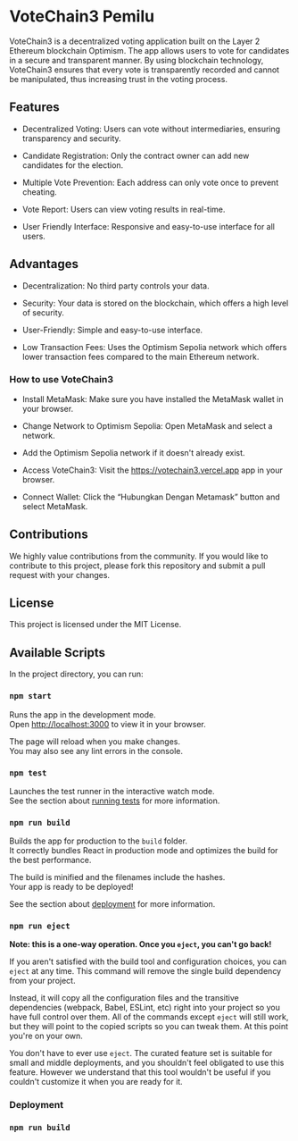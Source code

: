 # VoteChain3 Pemilu

VoteChain3 is a decentralized voting application built on the Layer 2 Ethereum blockchain Optimism. The app allows users to vote for candidates in a secure and transparent manner. By using blockchain technology, VoteChain3 ensures that every vote is transparently recorded and cannot be manipulated, thus increasing trust in the voting process.


## Features

- Decentralized Voting: Users can vote without intermediaries, ensuring transparency and security.

- Candidate Registration: Only the contract owner can add new candidates for the election.

- Multiple Vote Prevention: Each address can only vote once to prevent cheating.

- Vote Report: Users can view voting results in real-time.

- User Friendly Interface: Responsive and easy-to-use interface for all users.

## Advantages

- Decentralization: No third party controls your data.

- Security: Your data is stored on the blockchain, which offers a high level of security.

- User-Friendly: Simple and easy-to-use interface.

- Low Transaction Fees: Uses the Optimism Sepolia network 
which offers lower transaction fees compared to the main Ethereum network.


### How to use VoteChain3

- Install MetaMask: Make sure you have installed the MetaMask wallet in your browser.

- Change Network to Optimism Sepolia:
Open MetaMask and select a network.

- Add the Optimism Sepolia network if it doesn't already exist.

- Access VoteChain3: Visit the https://votechain3.vercel.app app in your browser.

- Connect Wallet: Click the “Hubungkan Dengan Metamask” button and select MetaMask.


## Contributions

We highly value contributions from the community. If you would like to contribute to this project, please fork this repository and submit a pull request with your changes.

## License

This project is licensed under the MIT License.







## Available Scripts

In the project directory, you can run:

### `npm start`

Runs the app in the development mode.\
Open [http://localhost:3000](http://localhost:3000) to view it in your browser.

The page will reload when you make changes.\
You may also see any lint errors in the console.

### `npm test`

Launches the test runner in the interactive watch mode.\
See the section about [running tests](https://facebook.github.io/create-react-app/docs/running-tests) for more information.

### `npm run build`

Builds the app for production to the `build` folder.\
It correctly bundles React in production mode and optimizes the build for the best performance.

The build is minified and the filenames include the hashes.\
Your app is ready to be deployed!

See the section about [deployment](https://facebook.github.io/create-react-app/docs/deployment) for more information.

### `npm run eject`

**Note: this is a one-way operation. Once you `eject`, you can't go back!**

If you aren't satisfied with the build tool and configuration choices, you can `eject` at any time. This command will remove the single build dependency from your project.

Instead, it will copy all the configuration files and the transitive dependencies (webpack, Babel, ESLint, etc) right into your project so you have full control over them. All of the commands except `eject` will still work, but they will point to the copied scripts so you can tweak them. At this point you're on your own.

You don't have to ever use `eject`. The curated feature set is suitable for small and middle deployments, and you shouldn't feel obligated to use this feature. However we understand that this tool wouldn't be useful if you couldn't customize it when you are ready for it.


### Deployment


### `npm run build` 


